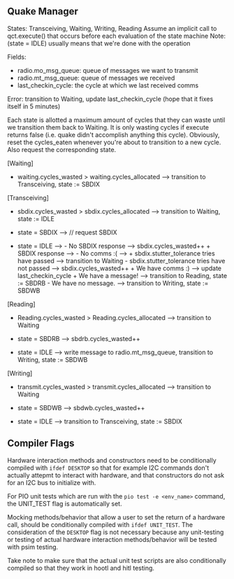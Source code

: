 Quake Manager
------------------------------------------------------------------------------

States: Transceiving, Waiting, Writing, Reading
Assume an implicit call to qct.execute() that occurs before each evaluation of the state machine
Note: (state = IDLE) usually means that we're done with the operation

Fields: 
  - radio.mo_msg_queue: queue of messages we want to transmit
  - radio.mt_msg_queue: queue of messages we received
  - last_checkin_cycle: the cycle at which we last received comms

Error: transition to Waiting, update last_checkin_cycle (hope that it fixes itself in 5 minutes)

Each state is allotted a maximum amount of cycles that they can waste until we transition them back to Waiting.
It is only wasting cycles if execute returns false (i.e. quake didn't accomplish anything this cycle). 
Obviously, reset the cycles_eaten whenever you're about to transition to a new cycle. Also request the corresponding state. 

[Waiting]
  + waiting.cycles_wasted > waiting.cycles_allocated --> transition to Transceiving, state := SBDIX

[Transceiving]
  + sbdix.cycles_wasted > sbdix.cycles_allocated --> transition to Waiting, state := IDLE 

  + state = SBDIX --> // request SBDIX
  + state = IDLE  --> 
                      - No SBDIX response --> sbdix.cycles_wasted++
                      + SBDIX response    --> 
                                               - No comms :(       --> 
                                                                        + sbdix.stutter_tolerance tries have passed      --> transition to Waiting
                                                                        - sbdix.stutter_tolerance tries have not passed  --> sbdix.cycles_wasted++ 
                                               + We have comms :)  -->    update last_checkin_cycle
                                                                        + We have a message!  --> transition to Reading, 
                                                                                                  state := SBDRB
                                                                        - We have no message. --> transition to Writing, 
                                                                                                  state := SBDWB

[Reading]
  + Reading.cycles_wasted > Reading.cycles_allocated --> transition to Waiting

  + state = SBDRB --> sbdrb.cycles_wasted++
  + state = IDLE  --> write message to radio.mt_msg_queue, transition to Writing, state := SBDWB

[Writing]
  + transmit.cycles_wasted > transmit.cycles_allocated --> transition to Waiting

  + state = SBDWB --> sbdwb.cycles_wasted++
  + state = IDLE  --> transition to Transceiving, state := SBDIX

  Compiler Flags
------------------------------------------------------------------------------

Hardware interaction methods and constructors need to be conditionally compiled
with `ifdef DESKTOP` so that for example I2C commands don't actually attepmt to interact
with hardware, and that constructors do not ask for an I2C bus to initialize with.

For PIO unit tests which are run with the `pio test -e <env_name>` command,
the UNIT_TEST flag is automatically set.

Mocking methods/behavior that allow a user to set the return of a hardware call, 
should be conditionally compiled with `ifdef UNIT_TEST`. The consideration of the
`DESKTOP` flag is not necessary because any unit-testing or testing of actual hardware
interaction methods/behavior will be tested with psim testing.
                                             
Take note to make sure that the actual unit test scripts are also conditionally compiled
so that they work in hootl and hitl testing.

